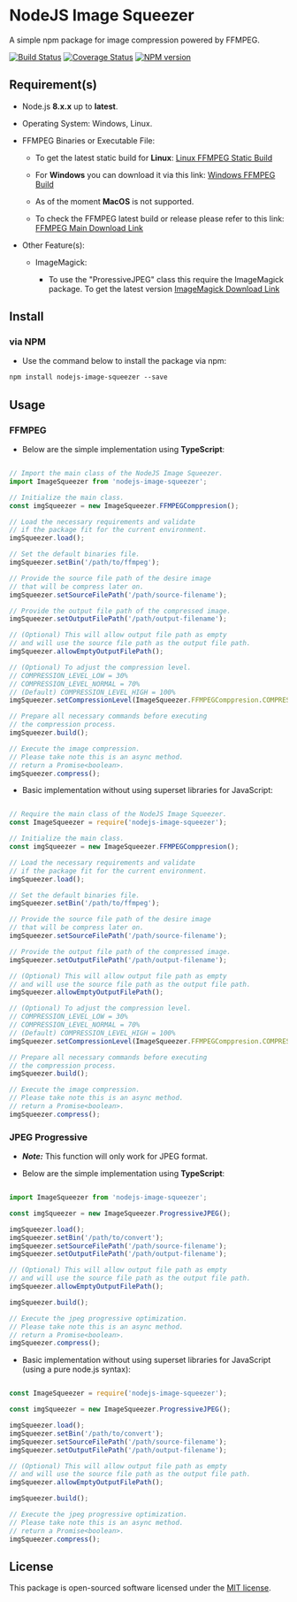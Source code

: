 # NodeJS Image Squeezer

A simple npm package for image compression powered by FFMPEG.

[![Build Status](https://img.shields.io/travis/LordDashMe/nodejs-image-squeezer/master.svg?style=flat-square)](https://travis-ci.org/LordDashMe/nodejs-image-squeezer) [![Coverage Status](https://img.shields.io/coveralls/LordDashMe/nodejs-image-squeezer/master.svg?style=flat-square)](https://coveralls.io/github/LordDashMe/nodejs-image-squeezer?branch=master) [![NPM version](https://img.shields.io/npm/v/nodejs-image-squeezer.svg?style=flat-square)](https://www.npmjs.com/package/nodejs-image-squeezer)

## Requirement(s)

- Node.js **8.x.x** up to **latest**.

- Operating System: Windows, Linux.

- FFMPEG Binaries or Executable File:

  - To get the latest static build for **Linux**: [Linux FFMPEG Static Build](https://johnvansickle.com/ffmpeg/)

  - For **Windows** you can download it via this link: [Windows FFMPEG Build](https://ffmpeg.zeranoe.com/builds/)

  - As of the moment **MacOS** is not supported.

  - To check the FFMPEG latest build or release please refer to this link: [FFMPEG Main Download Link](https://ffmpeg.org/download.html)

- Other Feature(s):

  - ImageMagick:

    - To use the "ProressiveJPEG" class this require the ImageMagick package. To get the latest version [ImageMagick Download Link](https://imagemagick.org/script/download.php)

## Install

### via NPM

- Use the command below to install the package via npm:

```txt
npm install nodejs-image-squeezer --save
```

## Usage

### FFMPEG

- Below are the simple implementation using **TypeScript**:

```ts

// Import the main class of the NodeJS Image Squeezer.
import ImageSqueezer from 'nodejs-image-squeezer';

// Initialize the main class.
const imgSqueezer = new ImageSqueezer.FFMPEGComppresion();

// Load the necessary requirements and validate
// if the package fit for the current environment.
imgSqueezer.load();

// Set the default binaries file.
imgSqueezer.setBin('/path/to/ffmpeg');

// Provide the source file path of the desire image
// that will be compress later on.
imgSqueezer.setSourceFilePath('/path/source-filename');

// Provide the output file path of the compressed image.
imgSqueezer.setOutputFilePath('/path/output-filename');

// (Optional) This will allow output file path as empty
// and will use the source file path as the output file path.
imgSqueezer.allowEmptyOutputFilePath();

// (Optional) To adjust the compression level.
// COMPRESSION_LEVEL_LOW = 30%
// COMPRESSION_LEVEL_NORMAL = 70%
// (Default) COMPRESSION_LEVEL_HIGH = 100%
imgSqueezer.setCompressionLevel(ImageSqueezer.FFMPEGComppresion.COMPRESSION_LEVEL_NORMAL);

// Prepare all necessary commands before executing
// the compression process.
imgSqueezer.build();

// Execute the image compression.
// Please take note this is an async method.
// return a Promise<boolean>.
imgSqueezer.compress();
```

- Basic implementation without using superset libraries for JavaScript:

```js

// Require the main class of the NodeJS Image Squeezer.
const ImageSqueezer = require('nodejs-image-squeezer');

// Initialize the main class.
const imgSqueezer = new ImageSqueezer.FFMPEGComppresion();

// Load the necessary requirements and validate
// if the package fit for the current environment.
imgSqueezer.load();

// Set the default binaries file.
imgSqueezer.setBin('/path/to/ffmpeg');

// Provide the source file path of the desire image
// that will be compress later on.
imgSqueezer.setSourceFilePath('/path/source-filename');

// Provide the output file path of the compressed image.
imgSqueezer.setOutputFilePath('/path/output-filename');

// (Optional) This will allow output file path as empty
// and will use the source file path as the output file path.
imgSqueezer.allowEmptyOutputFilePath();

// (Optional) To adjust the compression level.
// COMPRESSION_LEVEL_LOW = 30%
// COMPRESSION_LEVEL_NORMAL = 70%
// (Default) COMPRESSION_LEVEL_HIGH = 100%
imgSqueezer.setCompressionLevel(ImageSqueezer.FFMPEGComppresion.COMPRESSION_LEVEL_NORMAL);

// Prepare all necessary commands before executing
// the compression process.
imgSqueezer.build();

// Execute the image compression.
// Please take note this is an async method.
// return a Promise<boolean>.
imgSqueezer.compress();
```

### JPEG Progressive

- ***Note:*** This function will only work for JPEG format.

- Below are the simple implementation using **TypeScript**:

```ts

import ImageSqueezer from 'nodejs-image-squeezer';

const imgSqueezer = new ImageSqueezer.ProgressiveJPEG();

imgSqueezer.load();
imgSqueezer.setBin('/path/to/convert');
imgSqueezer.setSourceFilePath('/path/source-filename');
imgSqueezer.setOutputFilePath('/path/output-filename');

// (Optional) This will allow output file path as empty
// and will use the source file path as the output file path.
imgSqueezer.allowEmptyOutputFilePath();

imgSqueezer.build();

// Execute the jpeg progressive optimization.
// Please take note this is an async method.
// return a Promise<boolean>.
imgSqueezer.compress();
```

- Basic implementation without using superset libraries for JavaScript (using a pure node.js syntax):

```js

const ImageSqueezer = require('nodejs-image-squeezer');

const imgSqueezer = new ImageSqueezer.ProgressiveJPEG();

imgSqueezer.load();
imgSqueezer.setBin('/path/to/convert');
imgSqueezer.setSourceFilePath('/path/source-filename');
imgSqueezer.setOutputFilePath('/path/output-filename');

// (Optional) This will allow output file path as empty
// and will use the source file path as the output file path.
imgSqueezer.allowEmptyOutputFilePath();

imgSqueezer.build();

// Execute the jpeg progressive optimization.
// Please take note this is an async method.
// return a Promise<boolean>.
imgSqueezer.compress();
```

## License

This package is open-sourced software licensed under the [MIT license](https://opensource.org/licenses/MIT).
